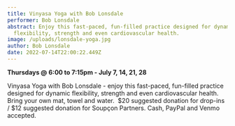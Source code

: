 ```yaml
---
title: Vinyasa Yoga with Bob Lonsdale
performer: Bob Lonsdale
abstract: Enjoy this fast-paced, fun-filled practice designed for dynamic
  flexibility, strength and even cardiovascular health.
image: /uploads/lonsdale-yoga.jpg
author: Bob Lonsdale
date: 2022-07-14T22:00:22.449Z
---
```

**Thursdays @ 6:00 to 7:15pm - July 7, 14, 21, 28**

Vinyasa Yoga with Bob Lonsdale - enjoy this fast-paced, fun-filled practice designed for dynamic flexibility, strength and even cardiovascular health.  Bring your own mat, towel and water.  $20 suggested donation for drop-ins / $12 suggested donation for Soupçon Partners. Cash, PayPal and Venmo accepted.